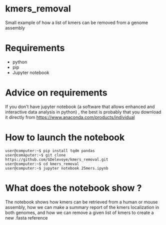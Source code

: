 # kmers_removal

Small example of how a list of kmers can be removed from a genome assembly

# Requirements

- python
- pip
- Jupyter notebook

# Advice on requirements

If you don't have jupyter notebook (a software that allows enhanced and interactive data analysis in python) , the best is probably that you download it directly from https://www.anaconda.com/products/individual

# How to launch the notebook

```console
user@computer:~$ pip install tqdm pandas 
user@comàputer:~$ git clone https://github.com/GDelevoye/kmers_removal.git
user@computer:~$ cd kmers_removal
user@computer:~$ jupyter notebook 25mers.ipynb
```

# What does the notebook show ?

The notebook shows how kmers can be retrieved from a human or mouse assembly, how we can make a summary report of the kmers localization in both genomes, and how we can remove a given list of kmers to create a new .fasta reference
